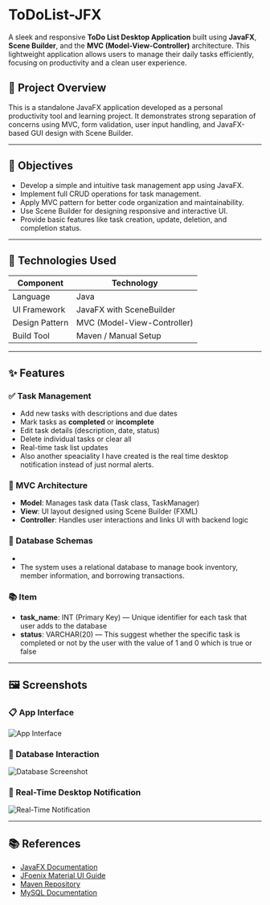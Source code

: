 # ToDoList-JFX

A sleek and responsive **ToDo List Desktop Application** built using **JavaFX**, **Scene Builder**, and the **MVC (Model-View-Controller)** architecture. This lightweight application allows users to manage their daily tasks efficiently, focusing on productivity and a clean user experience.

## 📌 Project Overview

This is a standalone JavaFX application developed as a personal productivity tool and learning project. It demonstrates strong separation of concerns using MVC, form validation, user input handling, and JavaFX-based GUI design with Scene Builder.

---

## 🎯 Objectives

- Develop a simple and intuitive task management app using JavaFX.
- Implement full CRUD operations for task management.
- Apply MVC pattern for better code organization and maintainability.
- Use Scene Builder for designing responsive and interactive UI.
- Provide basic features like task creation, update, deletion, and completion status.

---

## 🧰 Technologies Used

| Component     | Technology                |
|---------------|----------------------------|
| Language       | Java                      |
| UI Framework   | JavaFX with SceneBuilder  |
| Design Pattern | MVC (Model-View-Controller) |
| Build Tool     | Maven / Manual Setup      |

---

## ✨ Features

### ✅ Task Management
- Add new tasks with descriptions and due dates
- Mark tasks as **completed** or **incomplete**
- Edit task details (description, date, status)
- Delete individual tasks or clear all
- Real-time task list updates
- Also another speaciality I have created is the real time desktop notification instead of just normal alerts.

### 🧭 MVC Architecture
- **Model**: Manages task data (Task class, TaskManager)
- **View**: UI layout designed using Scene Builder (FXML)
- **Controller**: Handles user interactions and links UI with backend logic

### 📁 Database Schemas
- 
- The system uses a relational database to manage book inventory, member information, and borrowing transactions.

### 📚 Item

- **task_name**: INT (Primary Key) — Unique identifier for each task that user adds to the database  
- **status**: VARCHAR(20) — This  suggest  whether the specific task is completed or not by the user with the  value of  1 and 0 which is true or false
---

## 🖼️ Screenshots

### 📋 App Interface
![App Interface](images/interface_image.png)

### 💾 Database Interaction
![Database Screenshot](images/DBMS_SS.png)

### 🔔 Real-Time Desktop Notification
![Real-Time Notification](images/RealTime_Desktop.png)

---

## 📚 References

- [JavaFX Documentation](https://openjfx.io/)
- [JFoenix Material UI Guide](https://github.com/sshahine/JFoenix)
- [Maven Repository](https://mvnrepository.com/)
- [MySQL Documentation](https://dev.mysql.com/doc/)

